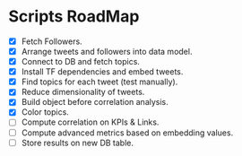 # Scripts RoadMap

- [X] Fetch Followers.
- [X] Arrange tweets and followers into data model.
- [X] Connect to DB and fetch topics.
- [X] Install TF dependencies and embed tweets.
- [X] Find topics for each tweet (test manually).
- [X] Reduce dimensionality of tweets.
- [X] Build object before correlation analysis.
- [X] Color topics.
- [ ] Compute correlation on KPIs & Links.
- [ ] Compute advanced metrics based on embedding values.
- [ ] Store results on new DB table.
